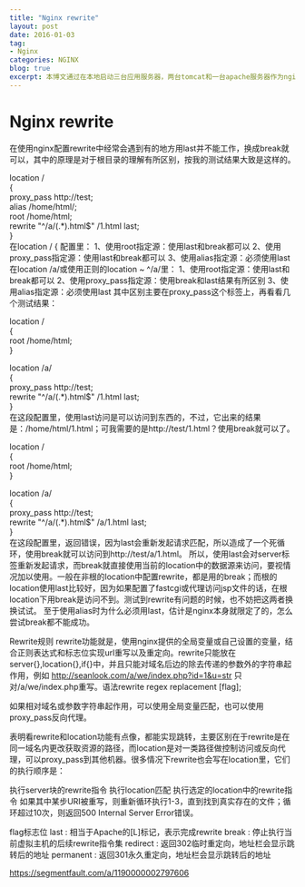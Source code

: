 ```yaml
---
title: "Nginx rewrite"
layout: post
date: 2016-01-03
tag:
- Nginx
categories: NGINX
blog: true
excerpt: 本博文通过在本地启动三台应用服务器，两台tomcat和一台apache服务器作为nginx服务器的分发机器。意在讲清upstream的简单使用。
---
```


# Nginx rewrite

在使用nginx配置rewrite中经常会遇到有的地方用last并不能工作，换成break就可以，其中的原理是对于根目录的理解有所区别，按我的测试结果大致是这样的。

location /   
{    
    proxy_pass http://test;    
    alias /home/html/;    
    root /home/html;    
    rewrite "^/a/(.*)\.html$" /1.html last;    
}  
在location / { 配置里：
1、使用root指定源：使用last和break都可以
2、使用proxy_pass指定源：使用last和break都可以
3、使用alias指定源：必须使用last
在location /a/或使用正则的location ~ ^/a/里：
1、使用root指定源：使用last和break都可以
2、使用proxy_pass指定源：使用break和last结果有所区别
3、使用alias指定源：必须使用last
其中区别主要在proxy_pass这个标签上，再看看几个测试结果：

location /    
{    
    root /home/html;    
}    
  
location /a/   
{    
    proxy_pass http://test;    
    rewrite "^/a/(.*)\.html$" /1.html last;    
}  
在这段配置里，使用last访问是可以访问到东西的，不过，它出来的结果是：/home/html/1.html；可我需要的是http://test/1.html？使用break就可以了。

location /   
{    
    root /home/html;   
}    
    
location /a/   
{    
    proxy_pass http://test;    
    rewrite "^/a/(.*)\.html$" /a/1.html last;   
}  
在这段配置里，返回错误，因为last会重新发起请求匹配，所以造成了一个死循环，使用break就可以访问到http://test/a/1.html。
所以，使用last会对server标签重新发起请求，而break就直接使用当前的location中的数据源来访问，要视情况加以使用。一般在非根的location中配置rewrite，都是用的break；而根的location使用last比较好，因为如果配置了fastcgi或代理访问jsp文件的话，在根location下用break是访问不到。测试到rewrite有问题的时候，也不妨把这两者换换试试。
至于使用alias时为什么必须用last，估计是nginx本身就限定了的，怎么尝试break都不能成功。



Rewrite规则
rewrite功能就是，使用nginx提供的全局变量或自己设置的变量，结合正则表达式和标志位实现url重写以及重定向。rewrite只能放在server{},location{},if{}中，并且只能对域名后边的除去传递的参数外的字符串起作用，例如 http://seanlook.com/a/we/index.php?id=1&u=str 只对/a/we/index.php重写。语法rewrite regex replacement [flag];

如果相对域名或参数字符串起作用，可以使用全局变量匹配，也可以使用proxy_pass反向代理。

表明看rewrite和location功能有点像，都能实现跳转，主要区别在于rewrite是在同一域名内更改获取资源的路径，而location是对一类路径做控制访问或反向代理，可以proxy_pass到其他机器。很多情况下rewrite也会写在location里，它们的执行顺序是：

执行server块的rewrite指令
执行location匹配
执行选定的location中的rewrite指令
如果其中某步URI被重写，则重新循环执行1-3，直到找到真实存在的文件；循环超过10次，则返回500 Internal Server Error错误。


flag标志位
last : 相当于Apache的[L]标记，表示完成rewrite
break : 停止执行当前虚拟主机的后续rewrite指令集
redirect : 返回302临时重定向，地址栏会显示跳转后的地址
permanent : 返回301永久重定向，地址栏会显示跳转后的地址


https://segmentfault.com/a/1190000002797606